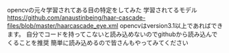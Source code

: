 opencvの元々学習されてある目の特定をしてみた
学習されてるモデル　https://github.com/anaustinbeing/haar-cascade-files/blob/master/haarcascade_eye.xml
opencvはversion3.1以上であればできます。
自分でコードを持ってこないと読み込めないのでgithubから読み込んでくることを推奨
簡単に読み込めるので皆さんもやってみてください
